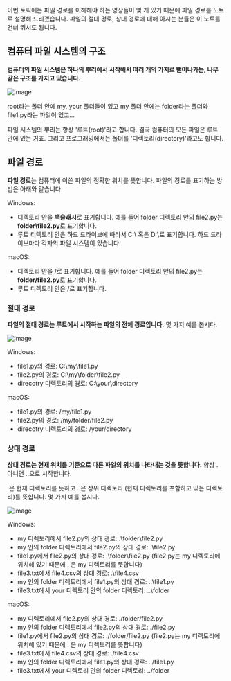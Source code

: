 이번 토픽에는 파일 경로를 이해해야 하는 영상들이 몇 개 있기 때문에 파일 경로를 노트로 설명해 드리겠습니다. 파일의 절대 경로, 상대 경로에 대해 아시는 분들은 이 노트를 건너 뛰셔도 됩니다.

## 컴퓨터 파일 시스템의 구조

**컴퓨터의 파일 시스템은 하나의 뿌리에서 시작해서 여러 개의 가지로 뻗어나가는, 나무 같은 구조를 가지고 있습니다.**

![image](https://user-images.githubusercontent.com/64893709/112138751-3bc68580-8c15-11eb-94de-4a016feea82d.png)

root라는 폴더 안에 my, your 폴더들이 있고 my 폴더 안에는 folder라는 폴더와 file1.py라는 파일이 있고...

파일 시스템의 뿌리는 항상 '루트(root)'라고 합니다. 결국 컴퓨터의 모든 파일은 루트 안에 있는 거죠. 그리고 프로그래밍에서는 폴더를 '디렉토리(directory)'라고도 합니다.

## 파일 경로

**파일 경로**는 컴퓨터에 이쓴 파일의 정확한 위치를 뜻합니다. 파일의 경로를 표기하는 방법은 아래와 같습니다.

Windows:
* 디렉토리 안을 **백슬래시**로 표기합니다. 예를 들어 folder 디렉토리 안의 file2.py는 **folder\file2.py**로 표기합니다.
* 루트 티렉토리 안은 하드 드라이브에 따라서 C:\ 혹은 D:\로 표기합니다. 하드 드라이브마다 각자의 파일 시스템이 있습니다.

macOS:
* 디렉토리 안을 /로 표기합니다. 예를 들어 folder 디렉토리 안의 file2.py는 **folder/file2.py**로 표기합니다.
* 루트 디렉토리 안은 /로 표기합니다.

### 절대 경로

**파일의 절대 경로는 루트에서 시작하는 파일의 전체 경로입니다.** 몇 가지 예를 봅시다.

![image](https://user-images.githubusercontent.com/64893709/112139536-361d6f80-8c16-11eb-9bff-ede48833f2e8.png)

Windows:
* file1.py의 경로: C:\my\file1.py
* file2.py의 경로: C:\my\folder\file2.py
* direcotry 디렉토리의 경로: C:\your\directory

macOS:
* file1.py의 경로: /my/file1.py
* file2.py의 경로: /my/folder/file2.py
* direcotry 디렉토리의 경로: /your/directory

### 상대 경로

**상대 경로는 현재 위치를 기준으로 다른 파일의 위치를 나타내는 것을 뜻합니다.** 항상 . 아니면 ..으로 시작합니다.

.은 현재 디렉토리를 뜻하고 ..은 상위 디렉토리 (현재 디렉토리를 포함하고 있는 디렉토리)를 뜻합니다. 몇 가지 예를 봅시다.

![image](https://user-images.githubusercontent.com/64893709/112139789-901e3500-8c16-11eb-9e1f-a6d67ccc84d1.png)

Windows:
* my 디렉토리에서 file2.py의 상대 경로: .\folder\file2.py
* my 안의 folder 디렉토리에서 file2.py의 상대 경로: .\file2.py
* file1.py에서 file2.py의 상대 경로: .\folder\file2.py (file2.py는 my 디렉토리에 위치해 있기 때문에 . 은 my 디렉토리를 뜻합니다)
* file3.txt에서 file4.csv의 상대 경로: .\file4.csv
* my 안의 folder 디렉토리에서 file1.py의 상대 경로: ..\file1.py
* file3.txt에서 your 디렉토리 안의 folder 디렉토리: ..\folder

macOS:
* my 디렉토리에서 file2.py의 상대 경로: ./folder/file2.py
* my 안의 folder 디렉토리에서 file2.py의 상대 경로: ./file2.py
* file1.py에서 file2.py의 상대 경로: ./folder/file2.py (file2.py는 my 디렉토리에 위치해 있기 때문에 . 은 my 디렉토리를 뜻합니다)
* file3.txt에서 file4.csv의 상대 경로: ./file4.csv
* my 안의 folder 디렉토리에서 file1.py의 상대 경로: ../file1.py
* file3.txt에서 your 디렉토리 안의 folder 디렉토리: ../folder
